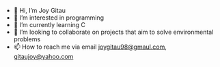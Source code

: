 - 👋 Hi, I’m Joy Gitau
- 👀 I’m interested in programming
- 🌱 I’m currently learning C
- 💞️ I’m looking to collaborate on projects that aim to solve environmental problems
- 📫 How to reach me via email joygitau98@gmaul.com, gitaujoy@yahoo.com

<!---
MissJuly/MissJuly is a ✨ special ✨ repository because its `README.md` (this file) appears on your GitHub profile.
You can click the Preview link to take a look at your changes.
--->
